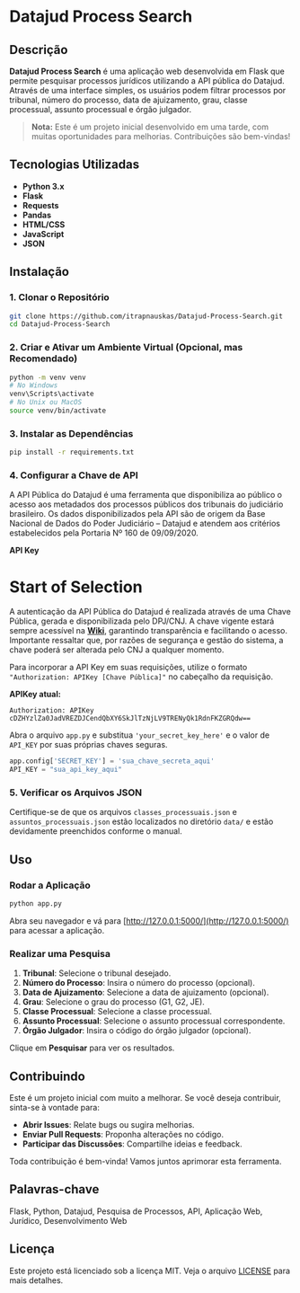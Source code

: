 # Datajud Process Search

## Descrição

**Datajud Process Search** é uma aplicação web desenvolvida em Flask que permite pesquisar processos jurídicos utilizando a API pública do Datajud. Através de uma interface simples, os usuários podem filtrar processos por tribunal, número do processo, data de ajuizamento, grau, classe processual, assunto processual e órgão julgador.

> **Nota:** Este é um projeto inicial desenvolvido em uma tarde, com muitas oportunidades para melhorias. Contribuições são bem-vindas!

## Tecnologias Utilizadas

- **Python 3.x**
- **Flask**
- **Requests**
- **Pandas**
- **HTML/CSS**
- **JavaScript**
- **JSON**

## Instalação

### 1. Clonar o Repositório

```bash
git clone https://github.com/itrapnauskas/Datajud-Process-Search.git
cd Datajud-Process-Search
```

### 2. Criar e Ativar um Ambiente Virtual (Opcional, mas Recomendado)

```bash
python -m venv venv
# No Windows
venv\Scripts\activate
# No Unix ou MacOS
source venv/bin/activate
```

### 3. Instalar as Dependências

```bash
pip install -r requirements.txt
```

### 4. Configurar a Chave de API

A API Pública do Datajud é uma ferramenta que disponibiliza ao público o acesso aos metadados dos processos públicos dos tribunais do judiciário brasileiro. Os dados disponibilizados pela API são de origem da Base Nacional de Dados do Poder Judiciário – Datajud e atendem aos critérios estabelecidos pela Portaria Nº 160 de 09/09/2020.

**API Key**

# Start of Selection
A autenticação da API Pública do Datajud é realizada através de uma Chave Pública, gerada e disponibilizada pelo DPJ/CNJ. A chave vigente estará sempre acessível na **[Wiki](https://datajud-wiki.cnj.jus.br/api-publica/acesso)**, garantindo transparência e facilitando o acesso. Importante ressaltar que, por razões de segurança e gestão do sistema, a chave poderá ser alterada pelo CNJ a qualquer momento.

Para incorporar a API Key em suas requisições, utilize o formato `"Authorization: APIKey [Chave Pública]"` no cabeçalho da requisição.

**APIKey atual:**

```
Authorization: APIKey cDZHYzlZa0JadVREZDJCendQbXY6SkJlTzNjLV9TRENyQk1RdnFKZGRQdw==
```

Abra o arquivo `app.py` e substitua `'your_secret_key_here'` e o valor de `API_KEY` por suas próprias chaves seguras.

```python
app.config['SECRET_KEY'] = 'sua_chave_secreta_aqui'
API_KEY = "sua_api_key_aqui"
```


### 5. Verificar os Arquivos JSON

Certifique-se de que os arquivos `classes_processuais.json` e `assuntos_processuais.json` estão localizados no diretório `data/` e estão devidamente preenchidos conforme o manual.

## Uso

### Rodar a Aplicação

```bash
python app.py
```

Abra seu navegador e vá para [http://127.0.0.1:5000/](http://127.0.0.1:5000/) para acessar a aplicação.

### Realizar uma Pesquisa

1. **Tribunal**: Selecione o tribunal desejado.
2. **Número do Processo**: Insira o número do processo (opcional).
3. **Data de Ajuizamento**: Selecione a data de ajuizamento (opcional).
4. **Grau**: Selecione o grau do processo (G1, G2, JE).
5. **Classe Processual**: Selecione a classe processual.
6. **Assunto Processual**: Selecione o assunto processual correspondente.
7. **Órgão Julgador**: Insira o código do órgão julgador (opcional).

Clique em **Pesquisar** para ver os resultados.

## Contribuindo

Este é um projeto inicial com muito a melhorar. Se você deseja contribuir, sinta-se à vontade para:

- **Abrir Issues**: Relate bugs ou sugira melhorias.
- **Enviar Pull Requests**: Proponha alterações no código.
- **Participar das Discussões**: Compartilhe ideias e feedback.

Toda contribuição é bem-vinda! Vamos juntos aprimorar esta ferramenta.

## Palavras-chave

Flask, Python, Datajud, Pesquisa de Processos, API, Aplicação Web, Jurídico, Desenvolvimento Web

## Licença

Este projeto está licenciado sob a licença MIT. Veja o arquivo [LICENSE](LICENSE) para mais detalhes.
